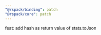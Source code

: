 ```yaml
---
"@rspack/binding": patch
"@rspack/core": patch
---
```


feat: add hash as return value of stats.toJson
